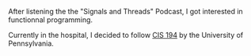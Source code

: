 After listening the the "Signals and Threads" Podcast, I got interested in functionnal programming.

Currently in the hospital, I decided to follow [CIS 194](https://www.seas.upenn.edu/~cis1940/spring13/) by the University of Pennsylvania.
